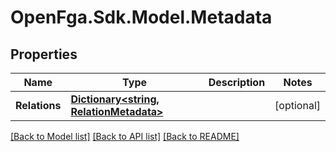 # OpenFga.Sdk.Model.Metadata

## Properties

Name | Type | Description | Notes
------------ | ------------- | ------------- | -------------
**Relations** | [**Dictionary&lt;string, RelationMetadata&gt;**](RelationMetadata.md) |  | [optional] 

[[Back to Model list]](../README.md#models) [[Back to API list]](../README.md#api-endpoints) [[Back to README]](../README.md)

